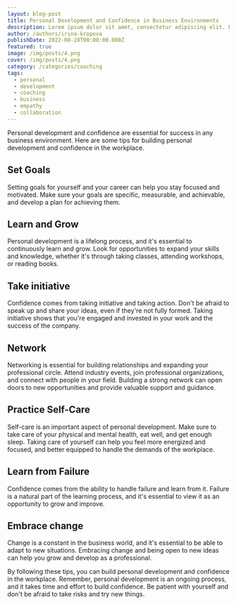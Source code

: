 ```yaml
---
layout: blog-post
title: Personal Development and Confidence in Business Environments
description: Lorem ipsum dolor sit amet, consectetur adipiscing elit. Et nemo nimium beatus est; Idemne, quod iucunde? Duo Reges constructio interrete. At iamdecimum annum in spelunca iacet.
author: /authors/irina-kropova
publishDate: 2022-08-28T00:00:00.000Z
featured: true
image: /img/posts/4.png
cover: /img/posts/4.png
category: /categories/coaching
tags:
  - personal
  - development
  - coaching
  - business
  - empathy
  - collaboration
---  
```


Personal development and confidence are essential for success in any business environment. Here are some tips for building personal development and confidence in the workplace.

## Set Goals
Setting goals for yourself and your career can help you stay focused and motivated. Make sure your goals are specific, measurable, and achievable, and develop a plan for achieving them.

## Learn and Grow
Personal development is a lifelong process, and it's essential to continuously learn and grow. Look for opportunities to expand your skills and knowledge, whether it's through taking classes, attending workshops, or reading books.

## Take initiative
Confidence comes from taking initiative and taking action. Don't be afraid to speak up and share your ideas, even if they're not fully formed. Taking initiative shows that you're engaged and invested in your work and the success of the company.

## Network
Networking is essential for building relationships and expanding your professional circle. Attend industry events, join professional organizations, and connect with people in your field. Building a strong network can open doors to new opportunities and provide valuable support and guidance.

## Practice Self-Care
Self-care is an important aspect of personal development. Make sure to take care of your physical and mental health, eat well, and get enough sleep. Taking care of yourself can help you feel more energized and focused, and better equipped to handle the demands of the workplace.

## Learn from Failure
Confidence comes from the ability to handle failure and learn from it. Failure is a natural part of the learning process, and it's essential to view it as an opportunity to grow and improve.

## Embrace change
Change is a constant in the business world, and it's essential to be able to adapt to new situations. Embracing change and being open to new ideas can help you grow and develop as a professional.

By following these tips, you can build personal development and confidence in the workplace. Remember, personal development is an ongoing process, and it takes time and effort to build confidence. Be patient with yourself and don't be afraid to take risks and try new things.

